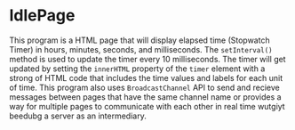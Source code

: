 # IdlePage
This program is a HTML page that will display elapsed time (Stopwatch Timer) in hours, minutes, seconds, and milliseconds. The ```setInterval()``` method is used to update the timer every 10 milliseconds.
The timer will get updated by setting the ```innerHTML``` property of the ```timer``` element with a strong of HTML code that includes the time values and labels for each unit of time. 
This program also uses ```BroadcastChannel``` API to send and recieve messages between pages that have the same channel name or provides a way for multiple pages to communicate with each other in real time
wutgiyt beedubg a server as an intermediary.


